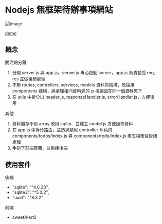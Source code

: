 # Nodejs 無框架待辦事項網站

![image](https://user-images.githubusercontent.com/5466631/156024235-1b781b70-8368-47c9-a0cf-fe14259d6413.png)

[demo](https://fast-fjord-13680.herokuapp.com/)


## 概念

關注點分離

1. 分開 server.js 與 app.js。server.js 專心啟動 server，app.js 負責接受 req, res 並做後續處理
2. 不用 routes, controllers, services, models 資料夾結構，改採用 components 結構，將處理相同資料源的 js 檔案放在同一個資料夾下
3. 在 utils 中拆分出 header.js, responseHandler.js, errorHandler.js，方便復用

其他

1. 資料儲存不用 array 改用 sqlite、並建立 model.js 方便操作資料
2. 在 app.js 中拆分路由，並透過類似 controller 角色的 components/todos/index.js 與 components/todo/index.js 兩支檔案做後續處理
3. 手刻了前端頁面，並串接後端

## 使用套件

後端

- "sqlite": "^4.0.23",
- "sqlite3": "^5.0.2",
- "uuid": "^8.3.2"

前端

- sweetAlert2
